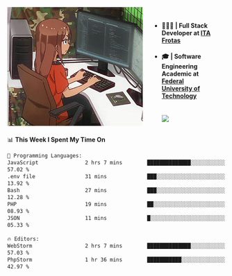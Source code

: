 
<body >
  <div style="display: flex; width: auto; margin-right: 30px ">
    <img align="right" width="312" height="274" style="padding-right:20px; " src="assets/umiko.gif" alt="Computer man" />
    <ul style="flex: 1;">
      <li><h4>🧑🏽‍💻 | Full Stack Developer at <a href="https://itafrotas.com//">ITA Frotas</a></h4></li>
      <li><h4>🎓 | Software Engineering Academic at <a href="http://www.utfpr.edu.br/">Federal University of Technology</a></h4></li>
      <br/>
      <a href="https://skillicons.dev">
        <img src="https://skillicons.dev/icons?i=ts,react,nodejs,go,swift,js,adonis,postgres,c,heroku,gradle,firebase,flutter,docker,aws,java,redis,kubernetes&theme=light&&perline=6 " />
      </a>
    </ul>  
    <br/>
  </div>
</body>


<!--START_SECTION:waka-->
📊 **This Week I Spent My Time On** 

```text
💬 Programming Languages: 
JavaScript               2 hrs 7 mins        ██████████████░░░░░░░░░░░   57.02 % 
.env file                31 mins             ███░░░░░░░░░░░░░░░░░░░░░░   13.92 % 
Bash                     27 mins             ███░░░░░░░░░░░░░░░░░░░░░░   12.28 % 
PHP                      19 mins             ██░░░░░░░░░░░░░░░░░░░░░░░   08.93 % 
JSON                     11 mins             █░░░░░░░░░░░░░░░░░░░░░░░░   05.33 % 

🔥 Editors: 
WebStorm                 2 hrs 7 mins        ██████████████░░░░░░░░░░░   57.03 % 
PhpStorm                 1 hr 36 mins        ███████████░░░░░░░░░░░░░░   42.97 % 
```


<!--END_SECTION:waka-->

<!--
**danielr0d/danielr0d** is a ✨ _special_ ✨ repository because its `README.md` (this file) appears on your GitHub profile.

Here are some ideas to get you started:

- 🔭 I’m currently working on ...
- 🌱 I’m currently learning ...
- 👯 I’m looking to collaborate on ...
- 🤔 I’m looking for help with ...
- 💬 Ask me about ...
- 📫 How to reach me: ...
- 😄 Pronouns: ...
- ⚡ Fun fact: ...
-->
